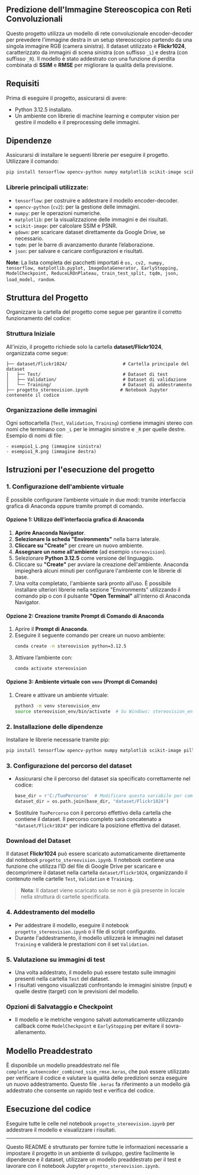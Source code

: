 ## Predizione dell'Immagine Stereoscopica con Reti Convoluzionali

Questo progetto utilizza un modello di rete convoluzionale encoder-decoder per prevedere l'immagine destra in un setup stereoscopico partendo da una singola immagine RGB (camera sinistra). Il dataset utilizzato è **Flickr1024**, caratterizzato da immagini di scena sinistra (con suffisso `_L`) e destra (con suffisso `_R`). Il modello è stato addestrato con una funzione di perdita combinata di **SSIM** e **RMSE** per migliorare la qualità della previsione.

## Requisiti

Prima di eseguire il progetto, assicurarsi di avere:

- Python 3.12.5 installato.
- Un ambiente con librerie di machine learning e computer vision per gestire il modello e il preprocessing delle immagini.

## Dipendenze

Assicurarsi di installare le seguenti librerie per eseguire il progetto. Utilizzare il comando:

```bash
pip install tensorflow opencv-python numpy matplotlib scikit-image scikit-learn pillow gdown tqdm
```

### Librerie principali utilizzate:
- `tensorflow`: per costruire e addestrare il modello encoder-decoder.
- `opencv-python` (`cv2`): per la gestione delle immagini.
- `numpy`: per le operazioni numeriche.
- `matplotlib`: per la visualizzazione delle immagini e dei risultati.
- `scikit-image`: per calcolare SSIM e PSNR.
- `gdown`: per scaricare dataset direttamente da Google Drive, se necessario.
- `tqdm`: per le barre di avanzamento durante l’elaborazione.
- `json`: per salvare e caricare configurazioni e risultati.

**Note**: La lista completa dei pacchetti importati è `os, cv2, numpy, tensorflow, matplotlib.pyplot, ImageDataGenerator, EarlyStopping, ModelCheckpoint, ReduceLROnPlateau, train_test_split, tqdm, json, load_model, random`.

## Struttura del Progetto

Organizzare la cartella del progetto come segue per garantire il corretto funzionamento del codice:

### Struttura Iniziale
All'inizio, il progetto richiede solo la cartella **dataset/Flickr1024**, organizzata come segue:

```
├── dataset/Flickr1024/                     # Cartella principale del dataset
│   ├── Test/                               # Dataset di test
│   ├── Validation/                         # Dataset di validazione
│   └── Training/                           # Dataset di addestramento
├── progetto_stereovision.ipynb            # Notebook Jupyter contenente il codice
```

### Organizzazione delle immagini
Ogni sottocartella (`Test`, `Validation`, `Training`) contiene immagini stereo con nomi che terminano con `_L` per le immagini sinistre e `_R` per quelle destre. Esempio di nomi di file:

```
- esempio1_L.png (immagine sinistra)
- esempio1_R.png (immagine destra)
```

## Istruzioni per l'esecuzione del progetto

### 1. Configurazione dell'ambiente virtuale

È possibile configurare l’ambiente virtuale in due modi: tramite interfaccia grafica di Anaconda oppure tramite prompt di comando. 

#### Opzione 1: Utilizzo dell’interfaccia grafica di Anaconda

1. **Aprire Anaconda Navigator**.
2. **Selezionare la scheda "Environments"** nella barra laterale.
3. **Cliccare su "Create"** per creare un nuovo ambiente.
4. **Assegnare un nome all'ambiente** (ad esempio `stereovision`).
5. Selezionare **Python 3.12.5** come versione del linguaggio.
6. Cliccare su **"Create"** per avviare la creazione dell'ambiente. Anaconda impiegherà alcuni minuti per configurare l'ambiente con le librerie di base.
7. Una volta completato, l'ambiente sarà pronto all’uso. È possibile installare ulteriori librerie nella sezione "Environments" utilizzando il comando pip o con il pulsante **"Open Terminal"** all'interno di Anaconda Navigator.

#### Opzione 2: Creazione tramite Prompt di Comando di Anaconda

1. Aprire il **Prompt di Anaconda**.
2. Eseguire il seguente comando per creare un nuovo ambiente:
   ```bash
   conda create -n stereovision python=3.12.5
   ```
3. Attivare l’ambiente con:
   ```bash
   conda activate stereovision
   ```

#### Opzione 3: Ambiente virtuale con `venv` (Prompt di Comando)

1. Creare e attivare un ambiente virtuale:
   ```bash
   python3 -m venv stereovision_env
   source stereovision_env/bin/activate  # Su Windows: stereovision_env\Scripts\activate
   ```

### 2. Installazione delle dipendenze
Installare le librerie necessarie tramite pip:
```bash
pip install tensorflow opencv-python numpy matplotlib scikit-image pillow gdown tqdm
```

### 3. Configurazione del percorso del dataset
- Assicurarsi che il percorso del dataset sia specificato correttamente nel codice:
  ```python
  base_dir = r'C:/TuoPercorso'  # Modificare questa variabile per cambiare la base del percorso
  dataset_dir = os.path.join(base_dir, "dataset/Flickr1024")
  ```
- Sostituire `TuoPercorso` con il percorso effettivo della cartella che contiene il dataset. Il percorso completo sarà concatenato a `"dataset/Flickr1024"` per indicare la posizione effettiva del dataset.

### Download del Dataset
Il dataset **Flickr1024** può essere scaricato automaticamente direttamente dal notebook `progetto_stereovision.ipynb`. Il notebook contiene una funzione che utilizza l’ID del file di Google Drive per scaricare e decomprimere il dataset nella cartella `dataset/Flickr1024`, organizzando il contenuto nelle cartelle `Test`, `Validation` e `Training`. 

> **Nota**: Il dataset viene scaricato solo se non è già presente in locale nella struttura di cartelle specificata.


### 4. Addestramento del modello
- Per addestrare il modello, eseguire il notebook `progetto_stereovision.ipynb` o il file di script configurato.
- Durante l'addestramento, il modello utilizzerà le immagini nel dataset `Training` e validerà le prestazioni con il set `Validation`.

### 5. Valutazione su immagini di test
- Una volta addestrato, il modello può essere testato sulle immagini presenti nella cartella `Test` del dataset.
- I risultati vengono visualizzati confrontando le immagini sinistre (input) e quelle destre (target) con le previsioni del modello.

### Opzioni di Salvataggio e Checkpoint
- Il modello e le metriche vengono salvati automaticamente utilizzando callback come `ModelCheckpoint` e `EarlyStopping` per evitare il sovra-allenamento.

## Modello Preaddestrato

È disponibile un modello preaddestrato nel file `complete_autoencoder_combined_ssim_rmse.keras`, che può essere utilizzato per verificare il codice e valutare la qualità delle predizioni senza eseguire un nuovo addestramento. Questo file `.keras` fa riferimento a un modello già addestrato che consente un rapido test e verifica del codice.

## Esecuzione del codice

Eseguire tutte le celle nel notebook `progetto_stereovision.ipynb` per addestrare il modello e visualizzare i risultati. 

---

Questo README è strutturato per fornire tutte le informazioni necessarie a impostare il progetto in un ambiente di sviluppo, gestire facilmente le dipendenze e il dataset, utilizzare un modello preaddestrato per il test e lavorare con il notebook Jupyter `progetto_stereovision.ipynb`.
